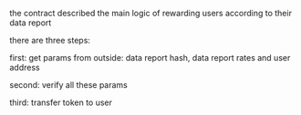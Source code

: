 the contract described the main logic of rewarding users according to their data report

there are three steps:

first: get params from outside: data report hash, data report rates and user address

second: verify all these params

third: transfer token to user
